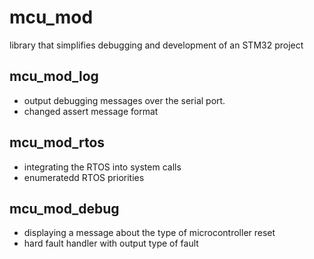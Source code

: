 # mcu_mod

library that simplifies debugging and development of an STM32 project

## mcu_mod_log

* output debugging messages over the serial port.
* changed assert message format

## mcu_mod_rtos

* integrating the RTOS into system calls
* enumeratedd RTOS priorities

## mcu_mod_debug

* displaying a message about the type of microcontroller reset
* hard fault handler with output type of fault